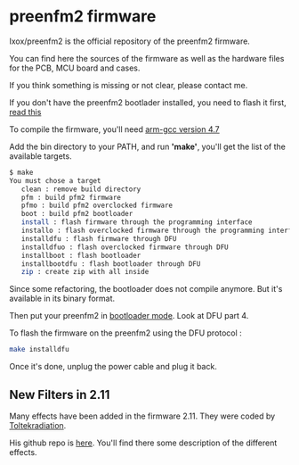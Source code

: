 # preenfm2 firmware

Ixox/preenfm2 is the official repository of the preenfm2 firmware.

You can find here the sources of the firmware as well as the hardware files for the PCB, MCU board and cases.

If you think something is missing or not clear, please contact me.

If you don't have the preenfm2 bootlader installed, you need to flash it first, [read this](http://ixox.fr/preenfm2/build-it/burn-firmware/)


To compile the firmware, you'll need [arm-gcc version 4.7](https://launchpad.net/gcc-arm-embedded/+milestone/4.7-2014-q2-update)

Add the bin directory to your PATH, and run **'make'**, you'll get the list of the available targets.


```bash
$ make
You must chose a target
   clean : remove build directory
   pfm : build pfm2 firmware
   pfmo : build pfm2 overclocked firmware
   boot : build pfm2 bootloader
   install : flash firmware through the programming interface
   installo : flash overclocked firmware through the programming interface
   installdfu : flash firmware through DFU
   installdfuo : flash overclocked firmware through DFU
   installboot : flash bootloader
   installbootdfu : flash bootloader through DFU
   zip : create zip with all inside
```
Since some refactoring, the bootloader does not compile anymore. But it's available in its binary format.

Then put your preenfm2 in [bootloader mode](http://ixox.fr/preenfm2/manual/upgrade-firmware/). Look at DFU part 4.

To flash the firmware on the preenfm2 using the DFU protocol :

```bash
make installdfu
```

Once it's done, unplug the power cable and plug it back.

## New Filters in 2.11

Many effects have been added in the firmware 2.11. They were coded by [Toltekradiation](http://ixox.fr/forum/index.php?topic=69544.0).

His github repo is [here](https://github.com/pvig/preenfm2). You'll find there some description of the different effects.
